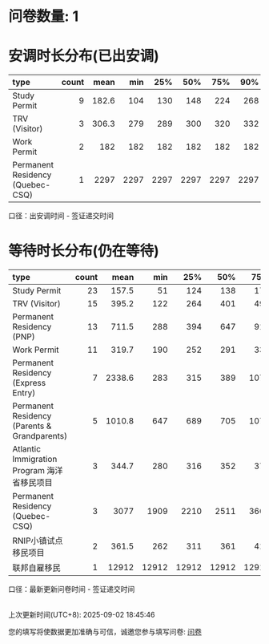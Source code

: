 # 问卷数量: 1

# 安调时长分布(已出安调)

| type                             |   count |   mean |   min |   25% |   50% |   75% |   90% |
|:---------------------------------|--------:|-------:|------:|------:|------:|------:|------:|
| Study Permit                     |       9 |  182.6 |   104 |   130 |   148 |   224 |   268 |
| TRV (Visitor)                    |       3 |  306.3 |   279 |   289 |   300 |   320 |   332 |
| Work Permit                      |       2 |  182   |   182 |   182 |   182 |   182 |   182 |
| Permanent Residency (Quebec-CSQ) |       1 | 2297   |  2297 |  2297 |  2297 |  2297 |  2297 |

口径：出安调时间 - 签证递交时间
<br/>


# 等待时长分布(仍在等待)

| type                                         |   count |    mean |   min |   25% |   50% |   75% |   90% |
|:---------------------------------------------|--------:|--------:|------:|------:|------:|------:|------:|
| Study Permit                                 |      23 |   157.5 |    51 |   124 |   138 |   177 |   184 |
| TRV (Visitor)                                |      15 |   395.2 |   122 |   264 |   401 |   493 |   536 |
| Permanent Residency (PNP)                    |      13 |   711.5 |   288 |   394 |   647 |   912 |  1288 |
| Work Permit                                  |      11 |   319.7 |   190 |   252 |   291 |   336 |   540 |
| Permanent Residency (Express Entry)          |       7 |  2338.6 |   283 |   315 |   389 |  1079 |  5851 |
| Permanent Residency (Parents & Grandparents) |       5 |  1010.8 |   647 |   689 |   705 |  1074 |  1593 |
| Atlantic Immigration Program 海洋省移民项目         |       3 |   344.7 |   280 |   316 |   352 |   377 |   392 |
| Permanent Residency (Quebec-CSQ)             |       3 |  3077   |  1909 |  2210 |  2511 |  3661 |  4351 |
| RNIP小镇试点移民项目                                 |       2 |   361.5 |   262 |   311 |   361 |   411 |   441 |
| 联邦自雇移民                                       |       1 | 12912   | 12912 | 12912 | 12912 | 12912 | 12912 |

口径：最新更新问卷时间 - 签证递交时间
<br/>
<br/>


上次更新时间(UTC+8): 2025-09-02 18:45:46


您的填写将使数据更加准确与可信，诚邀您参与填写问卷: [问卷](https://forms.gle/bxUKH95Yq54SVNvp8)

